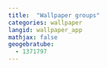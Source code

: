 ```yaml
---
title:  "Wallpaper groups"
categories: wallpaper
langid: wallpaper_app
mathjax: false
geogebratube:
  - 1371797
---
```


<div style="height: 400px;" id="applet_container1371797"></div>
